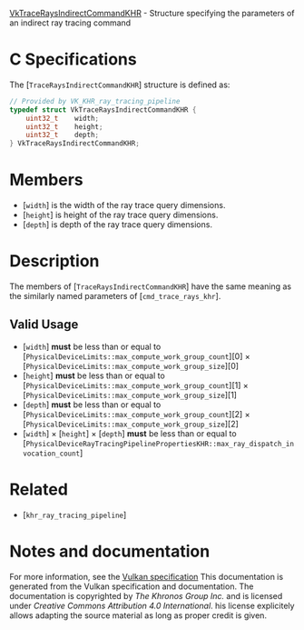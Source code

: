 [VkTraceRaysIndirectCommandKHR](https://www.khronos.org/registry/vulkan/specs/1.3-extensions/man/html/VkTraceRaysIndirectCommandKHR.html) - Structure specifying the parameters of an indirect ray tracing command

# C Specifications
The [`TraceRaysIndirectCommandKHR`] structure is defined as:
```c
// Provided by VK_KHR_ray_tracing_pipeline
typedef struct VkTraceRaysIndirectCommandKHR {
    uint32_t    width;
    uint32_t    height;
    uint32_t    depth;
} VkTraceRaysIndirectCommandKHR;
```

# Members
- [`width`] is the width of the ray trace query dimensions.
- [`height`] is height of the ray trace query dimensions.
- [`depth`] is depth of the ray trace query dimensions.

# Description
The members of [`TraceRaysIndirectCommandKHR`] have the same meaning as
the similarly named parameters of [`cmd_trace_rays_khr`].
## Valid Usage
-  [`width`] **must**  be less than or equal to [`PhysicalDeviceLimits::max_compute_work_group_count`][0] × [`PhysicalDeviceLimits::max_compute_work_group_size`][0]
-  [`height`] **must**  be less than or equal to [`PhysicalDeviceLimits::max_compute_work_group_count`][1] × [`PhysicalDeviceLimits::max_compute_work_group_size`][1]
-  [`depth`] **must**  be less than or equal to [`PhysicalDeviceLimits::max_compute_work_group_count`][2] × [`PhysicalDeviceLimits::max_compute_work_group_size`][2]
-  [`width`] × [`height`] × [`depth`] **must**  be less than or equal to [`PhysicalDeviceRayTracingPipelinePropertiesKHR::max_ray_dispatch_invocation_count`]

# Related
- [`khr_ray_tracing_pipeline`]

# Notes and documentation
For more information, see the [Vulkan specification](https://www.khronos.org/registry/vulkan/specs/1.3-extensions/html/vkspec.html)
This documentation is generated from the Vulkan specification and documentation.
The documentation is copyrighted by *The Khronos Group Inc.* and is licensed under *Creative Commons Attribution 4.0 International*.
his license explicitely allows adapting the source material as long as proper credit is given.
        